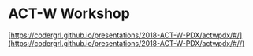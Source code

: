 # ACT-W Workshop

[https://codergrl.github.io/presentations/2018-ACT-W-PDX/actwpdx/#/](https://codergrl.github.io/presentations/2018-ACT-W-PDX/actwpdx/#//)

